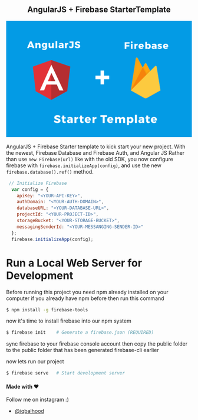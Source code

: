 <p align="center">
  <h2 align="center">AngularJS + Firebase StarterTemplate</h2>
</p>

![Logo](CoverTemplate.png)

AngularJS + Firebase Starter template to kick start your new project. With the newest, Firebase Database and Firebase Auth, and Angular JS
Rather than use `new Firebase(url)` like with the old SDK, you now configure firebase with `firebase.initializeApp(config)`,
and use the new `firebase.database().ref()` method.

```js
 // Initialize Firebase
  var config = {
    apiKey: "<YOUR-API-KEY>",
    authDomain: "<YOUR-AUTH-DOMAIN>",
    databaseURL: "<YOUR-DATABASE-URL>",
    projectId: "<YOUR-PROJECT-ID>",
    storageBucket: "<YOUR-STORAGE-BUCKET>",
    messagingSenderId: "<YOUR-MESSANGING-SENDER-ID>"
  };
  firebase.initializeApp(config);
```
# Run a Local Web Server for Development
Before running this project you need npm already installed on your computer
if you already have npm before then run this command

```bash
$ npm install -g firebase-tools
```

now it's time to install firebase into our npm system

```bash
$ firebase init    # Generate a firebase.json (REQUIRED)
```
sync firebase to your firebase console account then copy the public folder to the public folder that has been generated firebase-cli earlier

now lets run our project


```bash
$ firebase serve   # Start development server
```

#### Made with &#9829;
Follow me on instagram :)
- [@iqbalhood](https://instagram.com/iqbalhood)


